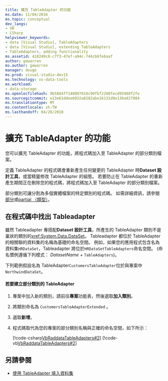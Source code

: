```yaml
---
title: 擴充 TableAdapter 的功能
ms.date: 11/04/2016
ms.topic: conceptual
dev_langs:
- VB
- CSharp
helpviewer_keywords:
- data [Visual Studio], TableAdapters
- data [Visual Studio], extending TableAdapters
- TableAdapters, adding functionality
ms.assetid: 418249c8-c7f3-47ef-a94c-744cb6fe6aaf
author: gewarren
ms.author: gewarren
manager: douge
ms.prod: visual-studio-dev15
ms.technology: vs-data-tools
ms.workload:
- data-storage
ms.openlocfilehash: 9b5884ff140097010c90fbf2208fecd95980f2fe
ms.sourcegitcommit: e13e61ddea6032a8282abe16131d9e136a927984
ms.translationtype: MT
ms.contentlocale: zh-TW
ms.lasthandoff: 04/26/2018
---
```

# <a name="extend-the-functionality-of-a-tableadapter"></a>擴充 TableAdapter 的功能
您可以擴充 TableAdapter 的功能，將程式碼加入至 TableAdapter 的部分類別檔案。

 定義 TableAdapter 的程式碼會重新產生任何變更的 TableAdapter 時**Dataset 設計工具**，或當精靈修改 TableAdapter 的組態。 若要防止在 TableAdapter 的重新產生期間正在刪除您的程式碼，將程式碼加入至 TableAdapter 的部分類別檔案。

 部分類別可讓分割為多個實體檔案的特定類別的程式碼。 如需詳細資訊，請參閱[部分](/dotnet/visual-basic/language-reference/modifiers/partial)或[partial （類型）](/dotnet/csharp/language-reference/keywords/partial-type)。

## <a name="locate-tableadapters-in-code"></a>在程式碼中找出 Tableadapter
 雖然 Tableadapter 專搭配**Dataset 設計工具**，所產生的 TableAdapter 類別不是巢狀的類別的<xref:System.Data.DataSet>。 Tableadapter 都位於 TableAdapter 的相關聯的資料集的名稱為基礎的命名空間。 例如，如果您的應用程式包含名為資料集`HRDataSet`，Tableadapter 將位於`HRDataSetTableAdapters`命名空間。 (命名慣例遵循下列模式： *DatasetName* + `TableAdapters`)。

 下列範例假設名為 TableAdapter`CustomersTableAdapter`位於與專案中`NorthwindDataSet`。

#### <a name="to-create-a-partial-class-for-a-tableadapter"></a>若要建立部分類別的 TableAdapter

1.  專案中加入新的類別，請前往**專案**功能表，然後選取**加入類別**。

2.  將類別命名為 `CustomersTableAdapterExtended` 。

3.  選取**新增**。

4.  程式碼取代為您的專案的部分類別名稱與正確的命名空間，如下所示：

     [!code-csharp[VbRaddataTableAdapters#2](../data-tools/codesnippet/CSharp/extend-the-functionality-of-a-tableadapter_1.cs)]
     [!code-vb[VbRaddataTableAdapters#2](../data-tools/codesnippet/VisualBasic/extend-the-functionality-of-a-tableadapter_1.vb)]

## <a name="see-also"></a>另請參閱

- [使用 TableAdapter 填入資料集](../data-tools/fill-datasets-by-using-tableadapters.md)